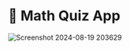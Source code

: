 # 🔢 Math Quiz App
![Screenshot 2024-08-19 203629](https://github.com/user-attachments/assets/78afaa8f-22bd-424a-a4b9-8fc46c31cb48)

